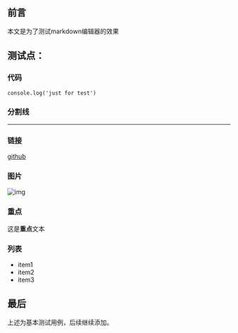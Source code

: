 ## 前言

本文是为了测试markdown编辑器的效果

## 测试点：
### 代码

```
console.log('just for test')
```
### 分割线

---

### 链接
[github](https://github.com/ligenhw)

### 图片
![img](http://img3.imgtn.bdimg.com/it/u=3782685451,3066622536&fm=26&gp=0.jpg)

### 重点

这是**重点**文本

### 列表

* item1
* item2
* item3

## 最后
上述为基本测试用例，后续继续添加。